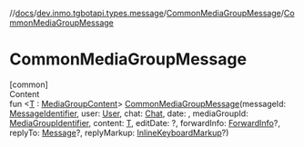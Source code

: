 //[docs](../../../index.md)/[dev.inmo.tgbotapi.types.message](../index.md)/[CommonMediaGroupMessage](index.md)/[CommonMediaGroupMessage](-common-media-group-message.md)



# CommonMediaGroupMessage  
[common]  
Content  
fun <[T](index.md) : [MediaGroupContent](../../dev.inmo.tgbotapi.types.message.content.abstracts/-media-group-content/index.md)> [CommonMediaGroupMessage](-common-media-group-message.md)(messageId: [MessageIdentifier](../../dev.inmo.tgbotapi.types/index.md#%5Bdev.inmo.tgbotapi.types%2FMessageIdentifier%2F%2F%2FPointingToDeclaration%2F%5D%2FClasslikes%2F625018081), user: [User](../../dev.inmo.tgbotapi.types/-user/index.md), chat: [Chat](../../dev.inmo.tgbotapi.types.chat.abstracts/-chat/index.md), date: , mediaGroupId: [MediaGroupIdentifier](../../dev.inmo.tgbotapi.types/index.md#%5Bdev.inmo.tgbotapi.types%2FMediaGroupIdentifier%2F%2F%2FPointingToDeclaration%2F%5D%2FClasslikes%2F625018081), content: [T](index.md), editDate: ?, forwardInfo: [ForwardInfo](../-forward-info/index.md)?, replyTo: [Message](../../dev.inmo.tgbotapi.types.message.abstracts/-message/index.md)?, replyMarkup: [InlineKeyboardMarkup](../../dev.inmo.tgbotapi.types.buttons/-inline-keyboard-markup/index.md)?)  



